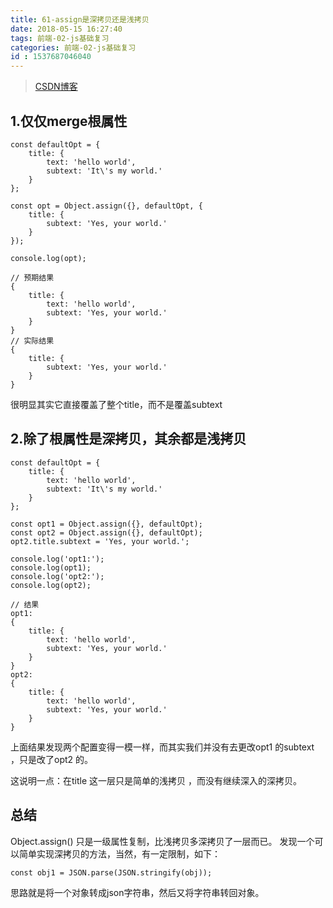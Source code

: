 ```yaml
---
title: 61-assign是深拷贝还是浅拷贝
date: 2018-05-15 16:27:40
tags: 前端-02-js基础复习
categories: 前端-02-js基础复习
id : 1537687046040
---
```

> [CSDN博客](https://blog.csdn.net/lpf1215/article/details/77856971)
## 1.仅仅merge根属性

```
const defaultOpt = {
    title: {
        text: 'hello world',
        subtext: 'It\'s my world.'
    }
};

const opt = Object.assign({}, defaultOpt, {
    title: {
        subtext: 'Yes, your world.'
    }
});

console.log(opt);

// 预期结果
{
    title: {
        text: 'hello world',
        subtext: 'Yes, your world.'
    }
}
// 实际结果
{
    title: {
        subtext: 'Yes, your world.'
    }
}
```
很明显其实它直接覆盖了整个title，而不是覆盖subtext

## 2.除了根属性是深拷贝，其余都是浅拷贝

```
const defaultOpt = {
    title: {
        text: 'hello world',
        subtext: 'It\'s my world.'
    } 
};

const opt1 = Object.assign({}, defaultOpt);
const opt2 = Object.assign({}, defaultOpt);
opt2.title.subtext = 'Yes, your world.';

console.log('opt1:');
console.log(opt1);
console.log('opt2:');
console.log(opt2);

// 结果
opt1:
{
    title: {
        text: 'hello world',
        subtext: 'Yes, your world.'
    }
}
opt2:
{
    title: {
        text: 'hello world',
        subtext: 'Yes, your world.'
    }
}
```
上面结果发现两个配置变得一模一样，而其实我们并没有去更改opt1 的subtext ，只是改了opt2 的。 

这说明一点：在title 这一层只是简单的浅拷贝 ，而没有继续深入的深拷贝。

## 总结
Object.assign() 只是一级属性复制，比浅拷贝多深拷贝了一层而已。 
发现一个可以简单实现深拷贝的方法，当然，有一定限制，如下：

```
const obj1 = JSON.parse(JSON.stringify(obj));
```
思路就是将一个对象转成json字符串，然后又将字符串转回对象。